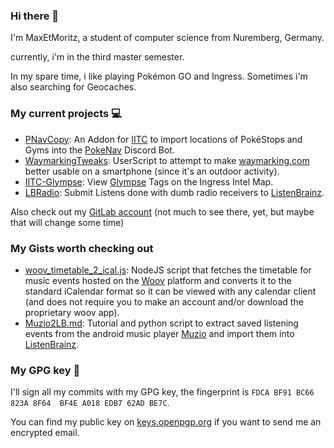 ### Hi there 👋

I'm MaxEtMoritz, a student of computer science from Nuremberg, Germany.

currently, i'm in the third master semester.

In my spare time, i like playing Pokémon GO and Ingress. Sometimes i'm also searching for Geocaches.

### My current projects 💻

- [PNavCopy](https://github.com/MaxEtMoritz/PNavCopy): An Addon for [IITC](https://iitc.app/) to import locations of PokéStops and Gyms into the [PokeNav](https://pokenavbot.com/) Discord Bot.
- [WaymarkingTweaks](https://github.com/MaxEtMoritz/WaymarkingTweaks): UserScript to attempt to make [waymarking.com](https://waymarking.com) better usable on a smartphone (since it's an outdoor activity).
- [IITC-Glympse](https://github.com/MaxEtMoritz/iitc-glympse): View [Glympse](https://app.glympse.com/) Tags on the Ingress Intel Map.
- [LBRadio](https://github.com/MaxEtMoritz/LB_radio): Submit Listens done with dumb radio receivers to [ListenBrainz](https://listenbrainz.org/).

Also check out my [GitLab account](https://gitlab.com/MaxEtMoritz) (not much to see there, yet, but maybe that will change some time)

### My Gists worth checking out

- [woov_timetable_2_ical.js](https://gist.github.com/MaxEtMoritz/dd4519a181823d6094ed3da0d6eec9da): NodeJS script that fetches the timetable for music events hosted on the [Woov](https://woov.com/) platform and converts it to the standard iCalendar format so it can be viewed with any calendar client (and does not require you to make an account and/or download the proprietary woov app).
- [Muzio2LB.md](https://gist.github.com/MaxEtMoritz/e8841043198e420d582f99bb21167ce0): Tutorial and python script to extract saved listening events from the android music player [Muzio](https://muzioplayer.com/) and import them into [ListenBrainz](https://listenbrainz.org/).

### My GPG key 🔑

I'll sign all my commits with my GPG key, the fingerprint is `FDCA BF91 BC66 823A 8F64  BF4E A018 EDB7 62AD BE7C`.

You can find my public key on [keys.openpgp.org](https://keys.openpgp.org/vks/v1/by-fingerprint/FDCABF91BC66823A8F64BF4EA018EDB762ADBE7C) if you want to send me an encrypted email.
